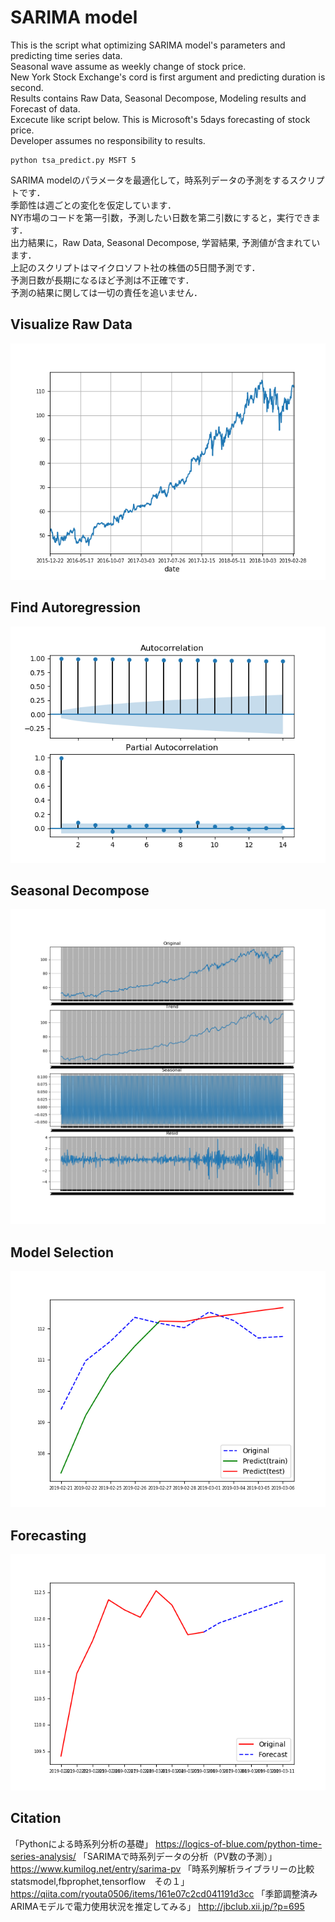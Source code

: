 # SARIMA model
This is the script what optimizing SARIMA model's parameters and predicting time series data.<br>
Seasonal wave assume as weekly change of stock price.<br>
New York Stock Exchange's cord is first argument and predicting duration is second.<br>
Results contains Raw Data, Seasonal Decompose, Modeling results and Forecast of data.<br>
Excecute like script below.
This is Microsoft's 5days forecasting of stock price.<br>
Developer assumes no responsibility to results.<br>
```
python tsa_predict.py MSFT 5
```
SARIMA modelのパラメータを最適化して，時系列データの予測をするスクリプトです．<br>
季節性は週ごとの変化を仮定しています．<br>
NY市場のコードを第一引数，予測したい日数を第二引数にすると，実行できます．<br>
出力結果に，Raw Data, Seasonal Decompose, 学習結果, 予測値が含まれています．<br>
上記のスクリプトはマイクロソフト社の株価の5日間予測です．<br>
予測日数が長期になるほど予測は不正確です．<br>
予測の結果に関しては一切の責任を追いません．<br>
## Visualize Raw Data
![Raw Data](https://github.com/TANEO-bio/SARIMA_model/blob/master/pkP32dMkJJTk.png)
<br>
## Find Autoregression
![Auto Regression](https://github.com/TANEO-bio/SARIMA_model/blob/master/PtA0SoCghiCq.png)
<br>
## Seasonal Decompose
![Seasonal Decompose](https://github.com/TANEO-bio/SARIMA_model/blob/master/J0LYZML1R0vf.png)
<br>
## Model Selection
![Model Selection](https://github.com/TANEO-bio/SARIMA_model/blob/master/ZpUMcH4NeANU.png)
<br>
## Forecasting
![Forecast](https://github.com/TANEO-bio/SARIMA_model/blob/master/ELMmFOZ13Z7F.png)

## Citation
「Pythonによる時系列分析の基礎」 https://logics-of-blue.com/python-time-series-analysis/
「SARIMAで時系列データの分析（PV数の予測）」 https://www.kumilog.net/entry/sarima-pv
「時系列解析ライブラリーの比較 statsmodel,fbprophet,tensorflow　その１」 https://qiita.com/ryouta0506/items/161e07c2cd041191d3cc
「季節調整済みARIMAモデルで電力使用状況を推定してみる」 http://jbclub.xii.jp/?p=695
